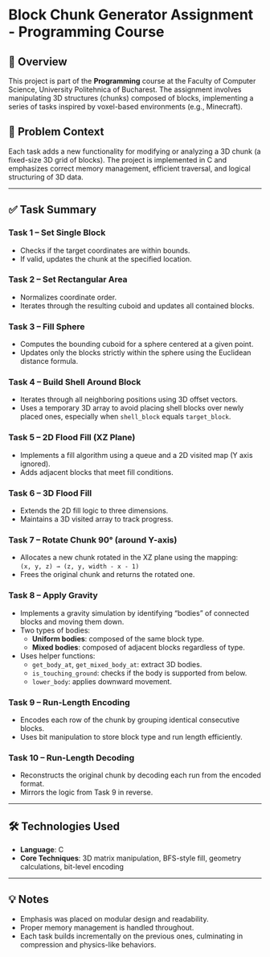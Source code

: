 # Block Chunk Generator Assignment - Programming Course

## 📘 Overview

This project is part of the **Programming** course at the Faculty of Computer Science, University Politehnica of Bucharest. The assignment involves manipulating 3D structures (chunks) composed of blocks, implementing a series of tasks inspired by voxel-based environments (e.g., Minecraft).

## 🧱 Problem Context

Each task adds a new functionality for modifying or analyzing a 3D chunk (a fixed-size 3D grid of blocks). The project is implemented in C and emphasizes correct memory management, efficient traversal, and logical structuring of 3D data.

---

## ✅ Task Summary

### Task 1 – Set Single Block
- Checks if the target coordinates are within bounds.
- If valid, updates the chunk at the specified location.

### Task 2 – Set Rectangular Area
- Normalizes coordinate order.
- Iterates through the resulting cuboid and updates all contained blocks.

### Task 3 – Fill Sphere
- Computes the bounding cuboid for a sphere centered at a given point.
- Updates only the blocks strictly within the sphere using the Euclidean distance formula.

### Task 4 – Build Shell Around Block
- Iterates through all neighboring positions using 3D offset vectors.
- Uses a temporary 3D array to avoid placing shell blocks over newly placed ones, especially when `shell_block` equals `target_block`.

### Task 5 – 2D Flood Fill (XZ Plane)
- Implements a fill algorithm using a queue and a 2D visited map (Y axis ignored).
- Adds adjacent blocks that meet fill conditions.

### Task 6 – 3D Flood Fill
- Extends the 2D fill logic to three dimensions.
- Maintains a 3D visited array to track progress.

### Task 7 – Rotate Chunk 90° (around Y-axis)
- Allocates a new chunk rotated in the XZ plane using the mapping:  
  `(x, y, z) → (z, y, width - x - 1)`
- Frees the original chunk and returns the rotated one.

### Task 8 – Apply Gravity
- Implements a gravity simulation by identifying “bodies” of connected blocks and moving them down.
- Two types of bodies:
  - **Uniform bodies**: composed of the same block type.
  - **Mixed bodies**: composed of adjacent blocks regardless of type.
- Uses helper functions:
  - `get_body_at`, `get_mixed_body_at`: extract 3D bodies.
  - `is_touching_ground`: checks if the body is supported from below.
  - `lower_body`: applies downward movement.

### Task 9 – Run-Length Encoding
- Encodes each row of the chunk by grouping identical consecutive blocks.
- Uses bit manipulation to store block type and run length efficiently.

### Task 10 – Run-Length Decoding
- Reconstructs the original chunk by decoding each run from the encoded format.
- Mirrors the logic from Task 9 in reverse.

---

## 🛠 Technologies Used

- **Language**: C
- **Core Techniques**: 3D matrix manipulation, BFS-style fill, geometry calculations, bit-level encoding

---

## 💡 Notes

- Emphasis was placed on modular design and readability.
- Proper memory management is handled throughout.
- Each task builds incrementally on the previous ones, culminating in compression and physics-like behaviors.
